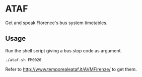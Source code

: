# ATAF
Get and speak Florence's bus system timetables.

## Usage
Run the shell script giving a bus stop code as argument.

`./ataf.sh FM0020`

Refer to http://www.temporealeataf.it/AVMFirenze/ to get them. 
